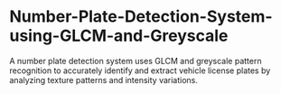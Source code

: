 # Number-Plate-Detection-System-using-GLCM-and-Greyscale
A number plate detection system uses GLCM and greyscale pattern recognition to accurately identify and extract vehicle license plates by analyzing texture patterns and intensity variations.

